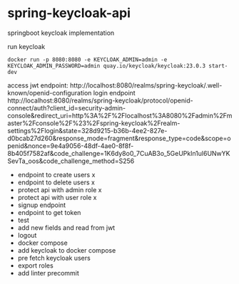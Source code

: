 # spring-keycloak-api
 springboot keycloak implementation


run keycloak

`docker run -p 8080:8080 -e KEYCLOAK_ADMIN=admin -e KEYCLOAK_ADMIN_PASSWORD=admin quay.io/keycloak/keycloak:23.0.3 start-dev`


access jwt endpoint:
http://localhost:8080/realms/spring-keycloak/.well-known/openid-configuration
login endpoint
http://localhost:8080/realms/spring-keycloak/protocol/openid-connect/auth?client_id=security-admin-console&redirect_uri=http%3A%2F%2Flocalhost%3A8080%2Fadmin%2Fmaster%2Fconsole%2F%23%2Fspring-keycloak%2Frealm-settings%2Flogin&state=328d9215-b36b-4ee2-827e-d0bcab27d260&response_mode=fragment&response_type=code&scope=openid&nonce=9e4a9056-48df-4ae0-8f8f-8b405f7582af&code_challenge=1K6dy8o0_7CuAB3o_5GeUPkln1ul6UNwYKSevTa_oos&code_challenge_method=S256

* endpoint to create users x
* endpoint to delete users x
* protect api with admin role x
* protect api with user role x
* signup endpoint
* endpoint to get token
* test
* add new fields and read from jwt
* logout
* docker compose
* add keycloak to docker compose
* pre fetch keycloak users
* export roles
* add linter precommit

